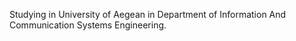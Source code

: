 Studying in University of Aegean in Department of Information And Communication Systems Engineering. 
<!---
StamatiaPantazi/StamatiaPantazi is a ✨ special ✨ repository because its `README.md` (this file) appears on your GitHub profile.
You can click the Preview link to take a look at your changes.
--->
